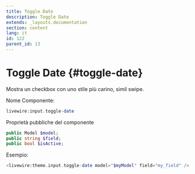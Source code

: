 ```yaml
---
title: Toggle Date
description: Toggle Date
extends: _layouts.documentation
section: content
lang: it
id: 122
parent_id: 13
---
```


# Toggle Date {#toggle-date}

Mostra un checkbox con uno stile più carino, simil swipe.

Nome Componente:

```php
livewire:input.toggle-date
```

Proprietà pubbliche del componente

```php
public Model $model;
public string $field;
public bool $isActive;
```

Esempio:

```php
<livewire:theme.input.toggle-date model="$myModel" field="my_field" />
```